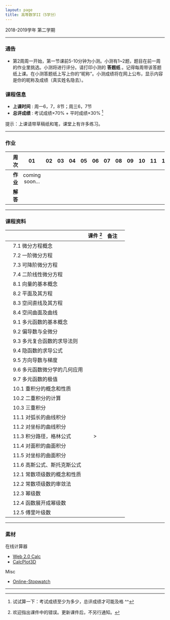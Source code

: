 ```yaml
---
layout: page
title: 高等数学II（5学分）
---
```



<p class="message">
  2018-2019学年 第二学期
</p>


---

### 通告


- 第2周周一开始，第一节课前5-10分钟为小测。小测有1~2题，题目在前一周的作业里挑选。小测将进行评分。请打印小测的 **答题纸**  <a href="HW/Examsheet.pdf" target="_blank"><i class="fa fa-file-pdf-o" aria-hidden="true"></i></a> 。记得每周带该答题纸上课。在小测答题纸上写上你的“昵称”。小测成绩将在网上公布，显示内容是你的昵称及成绩（真实姓名隐去）。


### 课程信息

- __上课时间__ : 周一6，7，8节；周三6，7节
- __总评成绩__ : 考试成绩×70% + 平时成绩×30%  [^exam]

[^exam]: 试试算一下：考试成绩至少为多少，总评成绩才可能及格 ^^

提示：上课请带草稿纸和笔，课堂上有许多练习。

---

### 作业


|        |    周次    | 01 | 02 | 03 |	04 | 05 | 06 |07 | 08 | 09 | 10 | 11 | 12 | 13 | 14 | |
|:--------:|--------:|:------:|:------:|:------:|:------:|:------:|:------:|:------:|:------:|:------:|:------:|:------:|:------:|:------:|:------:|:------:|
|	| __作业__ 	| coming soon...  | |	| 	|	 |  |  | | |  |   |  |  |  | |
|	| __解答__ 	|   | |   |     |    |  | |  |  |  |  | | | | |

---


### 课程资料

|        |        | 课件 [^rmk1] | 备注 | |
|:--------:|:--------|:------:|:------:|:------:|
|  | 7.1 微分方程概念 |  <a href="lectures/07_a_微分方程概念_2019.pdf" target="_blank"><i class="fa fa-file-pdf-o" aria-hidden="true"></i></a>    | | |
|  | 7.2 一阶微分方程 |  <a href="lectures/07_b_一阶微分方程_2019.pdf" target="_blank"><i class="fa fa-file-pdf-o" aria-hidden="true"></i></a>    | | |
|  | 7.3 可降阶微分方程 |    |      | |
|  | 7.4 二阶线性微分方程 |    |       | |
|  | 8.1 向量的基本概念 |  |      |      |
|  | 8.2 平面及其方程 |  |      |      |
|  | 8.3 空间直线及其方程 |  |      |      |
|  | 8.4 空间曲面及曲线 |     |      | |
|  | 9.1 多元函数的基本概念 |  |      |      |
|  | 9.2 偏导数与全微分 |  |      |      |
|  | 9.3 多元复合函数的求导法则 |  |      |      |
|  | 9.4 隐函数的求导公式 |  |      |      |
|  | 9.5 方向导数与梯度 |  |      |      |
|  | 9.6 多元函数微分学的几何应用 | |      |      |
|  | 9.7 多元函数的极值 | |      |      |
|  | 10.1 重积分的概念和性质 |  |      |      |
|  | 10.2 二重积分的计算 | |      |      |
|  | 10.3 三重积分 | |      |      |
|  | 11.1 对弧长的曲线积分 | |      |      |
|  | 11.2 对坐标的曲线积分 |  |      |      |
|  | 11.3 积分路径，格林公式 | > |      |      |
|  | 11.4 对面积的曲面积分 |  |      |      |
|  | 11.5 对坐标的曲面积分 |  |      |      |
|  | 11.6 高斯公式、斯托克斯公式 |  |      |      |
|  | 12.1 常数项级数的概念和性质 |  |      |      |
|  | 12.2 常数项级数的审敛法 |  |      |      |
|  | 12.3 幂级数 |  |      |      |
|  | 12.4 函数展开成幂级数 |   |      |      |
|  | 12.5 傅里叶级数 | |      |      |



[^rmk1]: 欢迎指出课件中的错误。更新课件后，不另行通知。

---

### 素材

在线计算器

- [Web 2.0 Calc](http://web2.0calc.com/)
- [CalcPlot3D](https://www.monroecc.edu/faculty/paulseeburger/calcnsf/CalcPlot3D/)

Misc

- [Online-Stopwatch](https://www.online-stopwatch.com/chinese/)

---